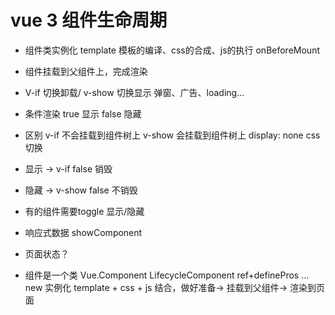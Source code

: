 # vue 3 组件生命周期 
  - 组件类实例化
    template 模板的编译、css的合成、js的执行
    onBeforeMount 
  - 组件挂载到父组件上，完成渲染 
- V-if 切换卸载/ v-show 切换显示
  弹窗、广告、loading...
 - 条件渲染  true 显示  false 隐藏
 - 区别 v-if 不会挂载到组件树上  v-show 会挂载到组件树上 display: none css 切换
 - 显示 -> v-if false 销毁
 - 隐藏 -> v-show false 不销毁
 - 有的组件需要toggle 显示/隐藏
  - 响应式数据 showComponent
  - 页面状态？ 

- 组件是一个类 Vue.Component LifecycleComponent ref+definePros ... new 实例化
 template + css + js 结合，做好准备-> 挂载到父组件-> 渲染到页面